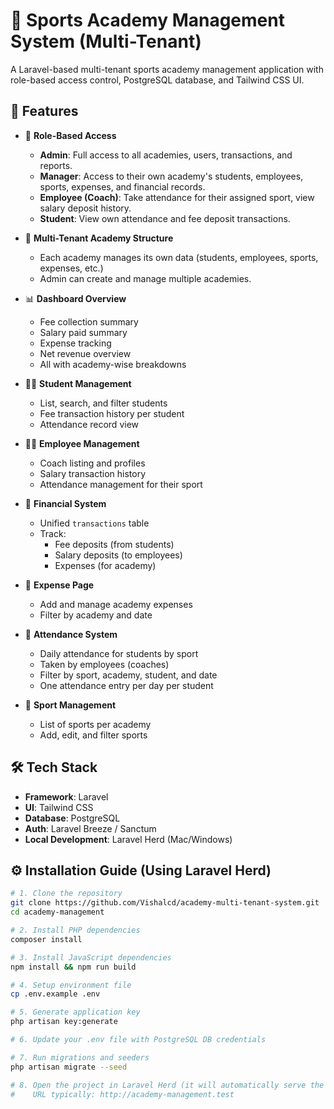 # 🏫 Sports Academy Management System (Multi-Tenant)

A Laravel-based multi-tenant sports academy management application with role-based access control, PostgreSQL database, and Tailwind CSS UI.

## 🚀 Features

- 🔐 **Role-Based Access**
  - **Admin**: Full access to all academies, users, transactions, and reports.
  - **Manager**: Access to their own academy's students, employees, sports, expenses, and financial records.
  - **Employee (Coach)**: Take attendance for their assigned sport, view salary deposit history.
  - **Student**: View own attendance and fee deposit transactions.

- 🏢 **Multi-Tenant Academy Structure**
  - Each academy manages its own data (students, employees, sports, expenses, etc.)
  - Admin can create and manage multiple academies.

- 📊 **Dashboard Overview**
  - Fee collection summary
  - Salary paid summary
  - Expense tracking
  - Net revenue overview
  - All with academy-wise breakdowns

- 👨‍🎓 **Student Management**
  - List, search, and filter students
  - Fee transaction history per student
  - Attendance record view

- 🧑‍🏫 **Employee Management**
  - Coach listing and profiles
  - Salary transaction history
  - Attendance management for their sport

- 💸 **Financial System**
  - Unified `transactions` table
  - Track:
    - Fee deposits (from students)
    - Salary deposits (to employees)
    - Expenses (for academy)

- 🧾 **Expense Page**
  - Add and manage academy expenses
  - Filter by academy and date

- 📅 **Attendance System**
  - Daily attendance for students by sport
  - Taken by employees (coaches)
  - Filter by sport, academy, student, and date
  - One attendance entry per day per student

- 🏅 **Sport Management**
  - List of sports per academy
  - Add, edit, and filter sports

## 🛠️ Tech Stack

- **Framework**: Laravel
- **UI**: Tailwind CSS
- **Database**: PostgreSQL
- **Auth**: Laravel Breeze / Sanctum
- **Local Development**: Laravel Herd (Mac/Windows)

## ⚙️ Installation Guide (Using Laravel Herd)

```bash
# 1. Clone the repository
git clone https://github.com/Vishalcd/academy-multi-tenant-system.git
cd academy-management

# 2. Install PHP dependencies
composer install

# 3. Install JavaScript dependencies
npm install && npm run build

# 4. Setup environment file
cp .env.example .env

# 5. Generate application key
php artisan key:generate

# 6. Update your .env file with PostgreSQL DB credentials

# 7. Run migrations and seeders
php artisan migrate --seed

# 8. Open the project in Laravel Herd (it will automatically serve the project)
#    URL typically: http://academy-management.test
